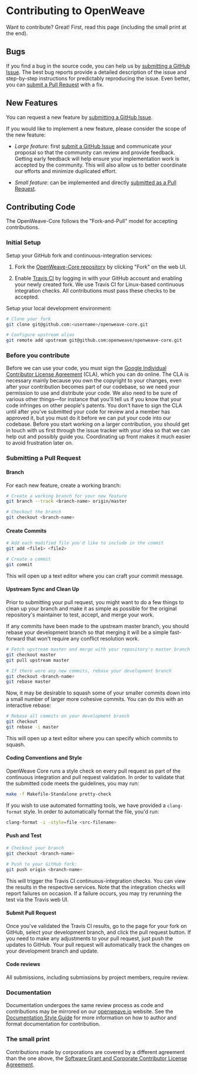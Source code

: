 Contributing to OpenWeave
========================

Want to contribute? Great! First, read this page (including the small
print at the end).

## Bugs

If you find a bug in the source code, you can help us by [submitting a GitHub Issue](https://github.com/openweave/openweave-core/issues/new).  The best bug reports provide a detailed description of the issue and step-by-step instructions for predictably reproducing the issue.  Even better, you can [submit a Pull Request](#submitting-a-pull-request) with a fix.

## New Features

You can request a new feature by [submitting a GitHub Issue](https://github.com/openweave/openweave-core/issues/new).

If you would like to implement a new feature, please consider the scope of the new feature:

* *Large feature*: first [submit a GitHub
  Issue](https://github.com/openweave/openweave-core/issues/new) and communicate
  your proposal so that the community can review and provide feedback.  Getting
  early feedback will help ensure your implementation work is accepted by the
  community.  This will also allow us to better coordinate our efforts and
  minimize duplicated effort.

* *Small feature*: can be implemented and directly [submitted as a Pull
  Request](#submitting-a-pull-request).

## Contributing Code

The OpenWeave-Core follows the "Fork-and-Pull" model for accepting contributions.

### Initial Setup

Setup your GitHub fork and continuous-integration services:

1. Fork the [OpenWeave-Core
   repository](https://github.com/openweave/openweave-core) by clicking "Fork"
   on the web UI.

2. Enable [Travis CI](https://travis-ci.org/) by logging in with your GitHub
   account and enabling your newly created fork.  We use Travis CI for
   Linux-based continuous integration checks.  All contributions must pass these
   checks to be accepted.

Setup your local development environment:

```bash
# Clone your fork
git clone git@github.com:<username>/openweave-core.git

# Configure upstream alias
git remote add upstream git@github.com:openweave/openweave-core.git
```

### Before you contribute

Before we can use your code, you must sign the [Google Individual
Contributor License Agreement][CLA-INDI] (CLA), which you can do
online. The CLA is necessary mainly because you own the copyright to
your changes, even after your contribution becomes part of our
codebase, so we need your permission to use and distribute your code.
We also need to be sure of various other things—for instance that
you'll tell us if you know that your code infringes on other people's
patents. You don't have to sign the CLA until after you've submitted
your code for review and a member has approved it, but you must do it
before we can put your code into our codebase. Before you start
working on a larger contribution, you should get in touch with us
first through the issue tracker with your idea so that we can help out
and possibly guide you. Coordinating up front makes it much easier to
avoid frustration later on.

[CLA-INDI]: https://cla.developers.google.com/about/google-individual

### Submitting a Pull Request

#### Branch

For each new feature, create a working branch:

```bash
# Create a working branch for your new feature
git branch --track <branch-name> origin/master

# Checkout the branch
git checkout <branch-name>
```

#### Create Commits

```bash
# Add each modified file you'd like to include in the commit
git add <file1> <file2>

# Create a commit
git commit
```

This will open up a text editor where you can craft your commit message.

#### Upstream Sync and Clean Up

Prior to submitting your pull request, you might want to do a few things to
clean up your branch and make it as simple as possible for the original
repository's maintainer to test, accept, and merge your work.

If any commits have been made to the upstream master branch, you should rebase
your development branch so that merging it will be a simple fast-forward that
won't require any conflict resolution work.

```bash
# Fetch upstream master and merge with your repository's master branch
git checkout master
git pull upstream master

# If there were any new commits, rebase your development branch
git checkout <branch-name>
git rebase master
```

Now, it may be desirable to squash some of your smaller commits down into a
small number of larger more cohesive commits. You can do this with an
interactive rebase:

```bash
# Rebase all commits on your development branch
git checkout
git rebase -i master
```

This will open up a text editor where you can specify which commits to squash.

#### Coding Conventions and Style

OpenWeave Core runs a style check on every pull request as part of the
continuous integration and pull request validation.  In order to validate that
the submitted code meets the guidelines, you may run:

```bash
make -f Makefile-Standalone pretty-check
```

If you wish to use automated formatting tools, we have provided a `clang-format`
style.  In order to automatically format the file, you'd run:

```bash
clang-format -i -style=file <src-filename>
```

#### Push and Test

```bash
# Checkout your branch
git checkout <branch-name>

# Push to your GitHub fork:
git push origin <branch-name>
```

This will trigger the Travis CI continuous-integration checks.  You
can view the results in the respective services.  Note that the integration
checks will report failures on occasion.  If a failure occurs, you may try
rerunning the test via the Travis web UI.

#### Submit Pull Request

Once you've validated the Travis CI results, go to the page for
your fork on GitHub, select your development branch, and click the pull request
button. If you need to make any adjustments to your pull request, just push the
updates to GitHub. Your pull request will automatically track the changes on
your development branch and update.

#### Code reviews

All submissions, including submissions by project members, require review. 

### Documentation

Documentation undergoes the same review process as code and
contributions may be mirrored on our [openweave.io][ow-io] website.
See the [Documentation Style Guide][doc-style] for more information on
how to author and format documentation for contribution.

### The small print

Contributions made by corporations are covered by a different
agreement than the one above, the [Software Grant and Corporate
Contributor License Agreement][CLA-CORP].

[CLA-CORP]: https://cla.developers.google.com/about/google-corporate
[doc-style]: /doc/STYLE_GUIDE.md
[ow-io]: https://openweave.io

